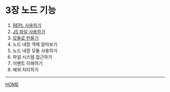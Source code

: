 # 3장 노드 기능

1. [REPL 사용하기](./01.md)
2. [JS 파일 사용하기](./02.md)
3. [모듈로 만들기](./03.md)
4. 노드 내장 객체 알아보기
5. 노드 내장 모듈 사용하기
6. 파일 시스템 접근하기
7. 이벤트 이해하기
8. 예외 처리하기

-----
[HOME](../../README.md)
